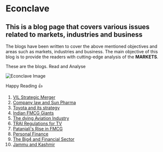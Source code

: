 # Econclave 

## This is a blog page that covers various issues related to markets, industries and business

The blogs have been written to cover the above mentioned objectives and areas such as markets, industries and business. The main objective of this blog is to provide the readers with cutting-edge analysis of the **MARKETS**.

These are the blogs. Read and Analyse

![Econclave Image](https://images.unsplash.com/photo-1568234928966-359c35dd8327?ixlib=rb-1.2.1&q=80&fm=jpg&crop=entropy&cs=tinysrgb&w=2000&fit=max&ixid=eyJhcHBfaWQiOjExNzczfQ)

Happy Reading :thumbsup:

1. [VIL Strategic Merger](https://econclave.github.io/VIL-s-strategic-move--An-analysis-of-market-situation/)
2. [Company law and Sun Pharma]( https://econclave.github.io/The-Sun-that-was-eclipsed-by-Law/)
3. [Toyota and its strategy](https://econclave.github.io/The-Pursuit-of-Profit/)
4. [Indian FMCG Giants](https://econclave.github.io/The-Good-The-Bad-The-Ugly./)
5. [The dying Aviation Industry](https://econclave.github.io/SWOT-Evolution-Neutralizing-weakness-using-a-threat/)
6. [TRAI Regulations for TV](https://econclave.github.io/Pandora-s-Idiot-Box/)
7. [Patanjali's Rise in FMCG](https://econclave.github.io/Haridwar-to-Har-Dwar/)
8. [Personal Finance](https://econclave.github.io/Financial-Discipline/)
9. [The Big4 and Financial Sector](https://econclave.github.io/The-De-trop-phase-of-the-financial-sector/)
10. [Jammu and Kashmir](https://econclave.github.io/constitutional-contemplation/)

